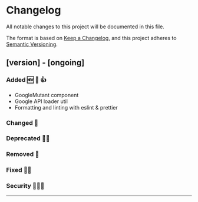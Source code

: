 <!-- markdownlint-disable-file MD024 -->

# Changelog

All notable changes to this project will be documented in this file.

The format is based on [Keep a Changelog](https://keepachangelog.com/en/1.0.0/),
and this project adheres to [Semantic Versioning](https://semver.org/spec/v2.0.0.html).

<!-- Make a copy of this and leave a commented out version at the top for the next user- Before publishing a relase make sure to update the version and change `ongoing` to the date of release->
<!--
## [version] - [ongoing]

### Added 🆕 🌟 👍

### Changed 👛

### Deprecated 👴👵

### Removed 🚫

### Fixed 🐛🔧

### Security 🚨👮‍♂️

---
-->

## [version] - [ongoing]

### Added 🆕 🌟 👍

- GoogleMutant component
- Google API loader util
- Formatting and linting with eslint & prettier

### Changed 👛

### Deprecated 👴👵

### Removed 🚫

### Fixed 🐛🔧

### Security 🚨👮‍♂️

---
